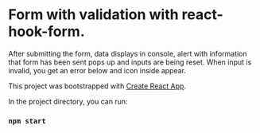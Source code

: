 # Form with validation with react-hook-form. 

After submitting the form, data displays in console, alert with information that form has been sent pops up and inputs are being reset.
When input is invalid, you get an error below and icon inside appear.



This project was bootstrapped with [Create React App](https://github.com/facebook/create-react-app).

In the project directory, you can run:

### `npm start`

